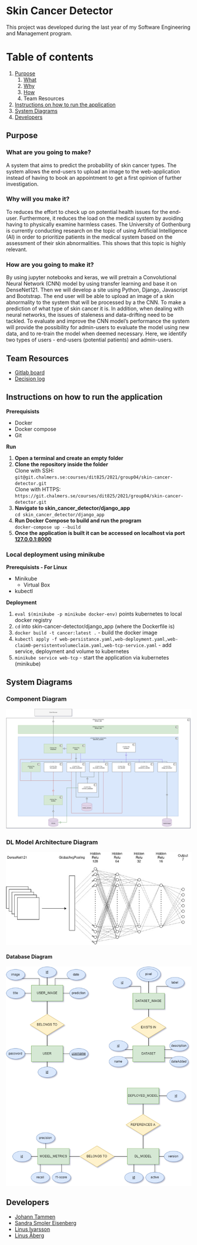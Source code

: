 # Skin Cancer Detector

This project was developed during the last year of my Software Engineering and Management program. 

# Table of contents
1. [Purpose](#purpose)
    1. [What](#what)
    2. [Why](#why)
    3. [How](#how)
    4. Team Resources
2. [Instructions on how to run the application](#instructions)
3. [System Diagrams](#diagrams)
4. [Developers](#developers)

## Purpose <a name="purpose"></a>

### What are you going to make? <a name="what"></a>
A system that aims to predict the probability of skin cancer types. The system allows the end-users to upload an image to the web-application instead of having to book an appointment to get a first opinion of further
investigation.
### Why will you make it? <a name="why"></a>
To reduces the effort to check up on potential health issues for the end-user.
Furthermore, it reduces the load on the medical system by avoiding having to physically
examine harmless cases. The University of Gothenburg is currently conducting research on the
topic of using Artificial Intelligence (AI) in order to prioritize patients in the medical system based
on the assessment of their skin abnormalities. This shows that this topic is highly relevant.
### How are you going to make it? <a name="how"></a>
By using jupyter notebooks and keras, we will pretrain a Convolutional Neural Network (CNN)
model by using transfer learning and base it on DenseNet121.
Then we will develop a site using Python, Django, Javascript and Bootstrap. The end user will be able to upload an image of a skin abnormality 
to the system that will be processed by a the CNN. To make a prediction of what type of skin cancer it is. 
In addition, when dealing with neural networks, the issues of staleness and data-drifting need to be tackled. To evaluate and improve the CNN model’s performance the system will provide the possibility for admin-users to evaluate the model using new data, and to re-train the model when deemed necessary. Here, we identify two types of
users - end-users (potential patients) and admin-users.
## Team Resources <a name="team resources"></a>

- [Gitlab board](https://git.chalmers.se/courses/dit825/2021/group04/skin-cancer-detector/-/boards)
- [Decision log](https://docs.google.com/spreadsheets/d/1ERCm5GW5aV38Wx8KRvXklGBuB1nU8PjljMNyGGqSs1w/edit?usp=sharing)

## Instructions on how to run the application <a name="instructions"></a>
**Prerequisists**
- Docker
- Docker compose
- Git

**Run**
1. **Open a terminal and create an empty folder**
2. **Clone the repository inside the folder** <br>
    Clone with SSH: `git@git.chalmers.se:courses/dit825/2021/group04/skin-cancer-detector.git`<br>
    Clone with HTTPS: `https://git.chalmers.se/courses/dit825/2021/group04/skin-cancer-detector.git`
3. **Navigate to skin_cancer_detector/django_app**<br>
    `cd skin_cancer_detector/django_app`
4. **Run Docker Compose to build and run the program**<br>
    `docker-compose up --build`
5. **Once the application is built it can be accessed on localhost via port [127.0.0.1:8000](http://127.0.0.1:8000/)**

### Local deployment using minikube
**Prerequisists - For Linux**
- Minikube
  - Virtual Box
- kubectl

**Deployment**

1. `eval $(minikube -p minikube docker-env)` points kubernetes to local docker registry
2. `cd` into skin-cancer-detector/django_app (where the Dockerfile is)
3. `docker build -t cancer:latest .` - build the docker image
4. `kubectl apply -f web-persistance.yaml,web-deployment.yaml,web-claim0-persistentvolumeclaim.yaml,web-tcp-service.yaml` - add service, deployment and volume to kubernetes
5. `minikube service web-tcp` - start the application via kubernetes (minikube)


## System Diagrams <a name="diagrams"></a>

### Component Diagram
![Component Diagram](process/component_diagram.png)
### DL Model Architecture Diagram
![DL Model Architecture Diagram](process/model_architecture_diagram.jpg)
#### Database Diagram
![Database Diagram](process/database_diagram.png)


## Developers <a name="developers"></a>

- [Johann Tammen](https://git.chalmers.se/tammen)
- [Sandra Smoler Eisenberg](https://git.chalmers.se/smolers)
- [Linus Ivarsson](https://git.chalmers.se/ilinus)
- [Linus Åberg](https://git.chalmers.se/linusab)

